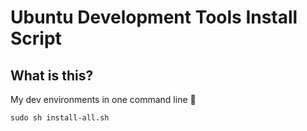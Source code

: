 # Ubuntu Development Tools Install Script

## What is this?
My dev environments in one command line 🖖

`sudo sh install-all.sh`
